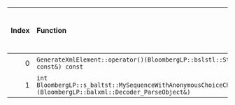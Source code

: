 |   Index | Function                                                                                                                                                                   |   Difference in number of lines |   Function size difference in bytes | Disassembly                                                |   Number of lines in `assume` build |   Number of bytes in `assume` build |   Number of lines in `none` build |   Number of bytes in `none` build |
|--------:|:---------------------------------------------------------------------------------------------------------------------------------------------------------------------------|--------------------------------:|------------------------------------:|:-----------------------------------------------------------|------------------------------------:|------------------------------------:|----------------------------------:|----------------------------------:|
|       0 | `GenerateXmlElement::operator()(BloombergLP::bslstl::StringRefImp<char> const&, BloombergLP::bslstl::StringRefImp<char> const&) const`                                     |                               8 |                                  16 | [Assumed](0.assume.s), [Ignored](0.none.s), [Diff](0.diff) |                                 320 |                             4457920 |                               304 |                           4460032 |
|       1 | `int BloombergLP::s_baltst::MySequenceWithAnonymousChoiceChoice::manipulateSelection<BloombergLP::balxml::Decoder_ParseObject>(BloombergLP::balxml::Decoder_ParseObject&)` |                               1 |                                   0 | [Assumed](1.assume.s), [Ignored](1.none.s), [Diff](1.diff) |                                 176 |                             5216896 |                               176 |                           5219152 |